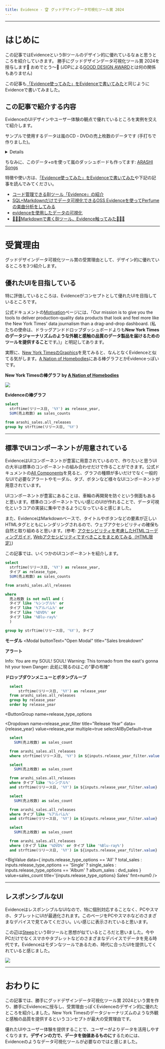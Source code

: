 ```yaml
---
title: Evidence - 🏆 グッドデザインデータ可視化ツール賞 2024 
---
```


---

# はじめに

この記事ではEvidenceというBIツールのデザイン的に優れているなぁと思うところを紹介していきます。
勝手にグッドデザインデータ可視化ツール賞 2024を授与します🎉 おめでとう〜🎉 (JDPによる[GOOD DESIGN AWARD](https://www.g-mark.org/)とは何の関係もありません)

この記事も[「Evidence使ってみた」をEvidenceで書いてみた](https://advent-calendar-evidence.evidence.app)と同じようにEvidenceで書いてみました。


## この記事で紹介する内容

EvidenceのUIデザインやユーザー体験の観点で優れているところを実例を交えて紹介します。

サンプルで使用するデータは嵐のCD・DVDの売上枚数のデータです (手打ちで作りました)。

<Details title="使用するデータ">

```sql arashi_sales_sample
select
  *

from arashi_sales.all_releases
```
<DataTable data={arashi_sales_sample} />

</Details>

ちなみに、このデータ+αを使って嵐のダッシュボードも作ってます: [ARASHI Songs](https://shakshi-arashi-songs.evidence.app)

特徴や使い方は、[「Evidence使ってみた」をEvidenceで書いてみた](https://advent-calendar-evidence.evidence.app)や下記の記事を読んでみてください。

- [コード管理できるBIツール「Evidence」の紹介](https://stable.co.jp/blog/introduction-evidence)
- [SQL+Markdownだけでデータ可視化できるOSS Evidenceを使ってPerfumeの楽曲分析をしてみる](https://qiita.com/yam_dr/items/c6d73c0694e68e8b8223)
- [evidenceを使用したデータの可視化](https://zenn.dev/rehabforjapan/articles/evidence-visualize)
- [🦐🦐🦐Markdownで書くBIツール、Evidence触ってみた🦐🦐🦐](https://zenn.dev/notrogue/articles/30367d2c302bd3)

---

# 受賞理由

グッドデザインデータ可視化ツール賞の受賞理由として、デザイン的に優れているところを3つ紹介します。

## 優れたUIを目指している
特に評価しているところは、Evidenceがコンセプトとして優れたUIを目指しているところです。

公式ドキュメントの[Motivation](https://docs.evidence.dev/motivation)ページには、「Our mission is to give you the tools to deliver production-quality data products that look and feel more like the New York Times' data journalism than a drag-and-drop dashboard. (私たちの使命は、ドラッグアンドドロップダッシュボードよりも**New York Timesのデータジャーナリズムのような外観と感触の品質のデータ製品を届けるためのツールを提供すること**です。)」と明記してあります。

実際に、[New York TimesのGraphics](https://www.nytimes.com/spotlight/graphics)を見てみると、なんとなくEvidenceと似てる気がします。[A Nation of Homebodies](https://www.nytimes.com/2024/10/05/upshot/americans-homebodies-alone-census.html)にある棒グラフとかEvidenceっぽいです。

**New York Timesの棒グラフ by [A Nation of Homebodies](https://www.nytimes.com/2024/10/05/upshot/americans-homebodies-alone-census.html)**

![](https://static01.nytimes.com/newsgraphics/2024-09-25-time-use-home/1428503b-8964-44d5-b260-979e79e5b15a/_assets/charts-bar_chart-600.png)

**Evidenceの棒グラフ**

```sql arashi_sales_year
select
  strftime(リリース日, '%Y') as release_year,
  SUM(売上枚数) as sales_counts

from arashi_sales.all_releases
group by strftime(リリース日, '%Y')
```

<BarChart data={arashi_sales_year} sort=false />

---


## 標準でUIコンポーネントが用意されている

EvidenceはUIコンポーネントが豊富に用意されているので、作りたいと思うUIの大半は標準のコンポーネントの組み合わせだけで作ることができます。公式ドキュメントの[All Components](https://docs.evidence.dev/components/all-components)を見ると、グラフの種類が多いだけでなく一般的なUIで必要なアラートやモーダル、タブ、ボタンなど様々なUIコンポーネントが用意されています。

UIコンポーネントが豊富にあることは、車輪の再開発を防ぐという側面もあると思います。標準のコンポーネントでいい感じのUIが作れることで、データ可視化というコアの実装に集中できるようになっていると感じました。

また、EvidenceはMarkdownベースで、タイトルやボタンなどの要素が正しいHTMLタグとともにレンダリングされるので、ウェブアクセシビリティの確保も自然と取り組めると思います。(参考: [アクセシビリティを考慮したHTMLコーディングガイド](https://zenn.dev/fuqda/articles/92f22e98b989de), [Webアクセシビリティですべきことをまとめてみる（HTML限定）](https://qiita.com/bon127/items/0e01c5501d2f160e9efb))

この記事では、いくつかのUIコンポーネントを紹介します。

```sql arashi_sales_year_type
select
  strftime(リリース日, '%Y') as release_year,
  タイプ as release_type,
  SUM(売上枚数) as sales_counts

from arashi_sales.all_releases

where
  売上枚数 is not null and (
  タイプ like '%シングル%' or 
  タイプ like '%アルバム%' or 
  タイプ like '%DVD%' or 
  タイプ like '%Blu-ray%'
  )

group by strftime(リリース日, '%Y'), タイプ

```

**モーダル**
<Modal
  buttonText="Open Modal"
  title="Sales breakdown"
>
  <AreaChart 
    data={arashi_sales_year_type} 
    x=release_year 
    y=sales_counts 
    series=release_type
    type=stacked100
    sort=false
  />
</Modal>

**アラート**

<Alert status=info>
Info: You are my SOUL! SOUL!
</Alert>

<Alert status=warning>
Warning: This tornado from the east's gonna hit your town
</Alert>

<Alert status=danger>
Danger: 此処に現るのはこの"夢の布陣"
</Alert>

**ドロップダウンメニューとボタングループ**

```sql release_year
  select
      strftime(リリース日, '%Y') as release_year
  from arashi_sales.all_releases
  group by release_year
  order by release_year
```

<ButtonGroup
  name=release_type_options
>
  <ButtonGroupItem valueLabel="All" value="All" default />
  <ButtonGroupItem valueLabel="Single" value="Single" />
  <ButtonGroupItem valueLabel="Album" value="Album" />
  <ButtonGroupItem valueLabel="DVD/Blu-ray" value="DVD" />
</ButtonGroup>

<Dropdown
    name=release_year_filter
    title="Release Year"
    data={release_year}
    value=release_year
    multiple=true
    selectAllByDefault=true
>
</Dropdown>


```sql total_sales
  select
    SUM(売上枚数) as sales_count

  from arashi_sales.all_releases
  where strftime(リリース日, '%Y') in ${inputs.release_year_filter.value}
```

```sql single_sales
  select
    SUM(売上枚数) as sales_count

  from arashi_sales.all_releases
  where タイプ like '%シングル%'
  and strftime(リリース日, '%Y') in ${inputs.release_year_filter.value}
```

```sql album_sales
  select
    SUM(売上枚数) as sales_count

  from arashi_sales.all_releases
  where タイプ like '%アルバム%'
  and strftime(リリース日, '%Y') in ${inputs.release_year_filter.value}
```

```sql dvd_sales
  select
    SUM(売上枚数) as sales_count

  from arashi_sales.all_releases
  where (タイプ like '%DVD%' or タイプ like '%Blu-ray%')
  and strftime(リリース日, '%Y') in ${inputs.release_year_filter.value}
```

<BigValue
  data={
    inputs.release_type_options == 'All' ? total_sales : 
    inputs.release_type_options == 'Single' ? single_sales :
    inputs.release_type_options == 'Album' ? album_sales :
    dvd_sales
    }
  value=sales_count
  title='{inputs.release_type_options} Sales'
  fmt=num0
/>

---

## レスポンシブルなUI

EvidenceはレスポンシブルなUIなので、特に個別対応することなく、PCやスマホ、タブレットにUIが最適化されます。このページをPCやスマホなどのさまざまなデバイスで見てみてください。いい感じに表示されていると思います。

この辺は[Steep](https://steep.app)というBIツールと思想が似ているところだと思いました。今やPCだけでなくスマホやタブレットなどのさまざまなデバイスでデータを見る時代です。Evidenceはモダンなツールであるため、時代に合ったUIを提供してくれていると感じました。

![](https://evidence.dev/mac-phone-7.png)

---

# おわりに

この記事では、勝手にグッドデザインデータ可視化ツール賞 2024という賞を作り、勝手にEvidenceに授与し、受賞理由っぽくEvidenceのデザイン的に優れたところを紹介しました。New York Timesのデータジャーナリズムのような外観と感触の品質を提供するというコンセプトが最大の受賞理由です。

優れたUIやユーザー体験を提供することで、ユーザーがよりデータを活用しやすくなります。**デザインの力で、データを価値あるものに**するためには、Evidenceのようなデータ可視化ツールが必要なのではと感じました。